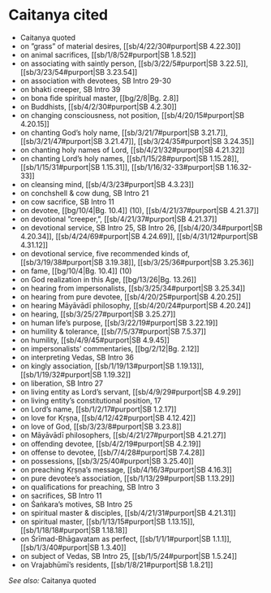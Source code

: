 # Caitanya cited

* Caitanya quoted
* on ”grass” of material desires, [[sb/4/22/30#purport|SB 4.22.30]]
* on animal sacrifices, [[sb/1/8/52#purport|SB 1.8.52]]
* on associating with saintly person, [[sb/3/22/5#purport|SB 3.22.5]], [[sb/3/23/54#purport|SB 3.23.54]]
* on association with devotees, SB Intro 29-30
* on bhakti creeper, SB Intro 39
* on bona fide spiritual master, [[bg/2/8|Bg. 2.8]]
* on Buddhists, [[sb/4/2/30#purport|SB 4.2.30]]
* on changing consciousness, not position, [[sb/4/20/15#purport|SB 4.20.15]]
* on chanting God’s holy name, [[sb/3/21/7#purport|SB 3.21.7]], [[sb/3/21/47#purport|SB 3.21.47]], [[sb/3/24/35#purport|SB 3.24.35]]
* on chanting holy names of Lord, [[sb/4/21/32#purport|SB 4.21.32]]
* on chanting Lord’s holy names, [[sb/1/15/28#purport|SB 1.15.28]], [[sb/1/15/31#purport|SB 1.15.31]], [[sb/1/16/32-33#purport|SB 1.16.32-33]]
* on cleansing mind, [[sb/4/3/23#purport|SB 4.3.23]]
* on conchshell & cow dung, SB Intro 21
* on cow sacrifice, SB Intro 11
* on devotee, [[bg/10/4|Bg. 10.4]] (10), [[sb/4/21/37#purport|SB 4.21.37]]
* on devotional ”creeper,”, [[sb/4/21/37#purport|SB 4.21.37]]
* on devotional service, SB Intro 25, SB Intro 26, [[sb/4/20/34#purport|SB 4.20.34]], [[sb/4/24/69#purport|SB 4.24.69]], [[sb/4/31/12#purport|SB 4.31.12]]
* on devotional service, five recommended kinds of, [[sb/3/19/38#purport|SB 3.19.38]], [[sb/3/25/36#purport|SB 3.25.36]]
* on fame, [[bg/10/4|Bg. 10.4]] (10)
* on God realization in this Age, [[bg/13/26|Bg. 13.26]]
* on hearing from impersonalists, [[sb/3/25/34#purport|SB 3.25.34]]
* on hearing from pure devotee, [[sb/4/20/25#purport|SB 4.20.25]]
* on hearing Māyāvādī philosophy, [[sb/4/20/24#purport|SB 4.20.24]]
* on hearing, [[sb/3/25/27#purport|SB 3.25.27]]
* on human life’s purpose, [[sb/3/22/19#purport|SB 3.22.19]]
* on humility & tolerance, [[sb/7/5/37#purport|SB 7.5.37]]
* on humility, [[sb/4/9/45#purport|SB 4.9.45]]
* on impersonalists’ commentaries, [[bg/2/12|Bg. 2.12]]
* on interpreting Vedas, SB Intro 36
* on kingly association, [[sb/1/19/13#purport|SB 1.19.13]], [[sb/1/19/32#purport|SB 1.19.32]]
* on liberation, SB Intro 27
* on living entity as Lord’s servant, [[sb/4/9/29#purport|SB 4.9.29]]
* on living entity’s constitutional position, 17
* on Lord’s name, [[sb/1/2/17#purport|SB 1.2.17]]
* on love for Kṛṣṇa, [[sb/4/12/42#purport|SB 4.12.42]]
* on love of God, [[sb/3/23/8#purport|SB 3.23.8]]
* on Māyāvādī philosophers, [[sb/4/21/27#purport|SB 4.21.27]]
* on offending devotee, [[sb/4/2/19#purport|SB 4.2.19]]
* on offense to devotee, [[sb/7/4/28#purport|SB 7.4.28]]
* on possessions, [[sb/3/25/40#purport|SB 3.25.40]]
* on preaching Kṛṣṇa’s message, [[sb/4/16/3#purport|SB 4.16.3]]
* on pure devotee’s association, [[sb/1/13/29#purport|SB 1.13.29]]
* on qualifications for preaching, SB Intro 3
* on sacrifices, SB Intro 11
* on Śaṅkara’s motives, SB Intro 25
* on spiritual master & disciples, [[sb/4/21/31#purport|SB 4.21.31]]
* on spiritual master, [[sb/1/13/15#purport|SB 1.13.15]], [[sb/1/18/18#purport|SB 1.18.18]]
* on Śrīmad-Bhāgavatam as perfect, [[sb/1/1/1#purport|SB 1.1.1]], [[sb/1/3/40#purport|SB 1.3.40]]
* on subject of Vedas, SB Intro 25, [[sb/1/5/24#purport|SB 1.5.24]]
* on Vrajabhūmī’s residents, [[sb/1/8/21#purport|SB 1.8.21]]

*See also:* Caitanya quoted
